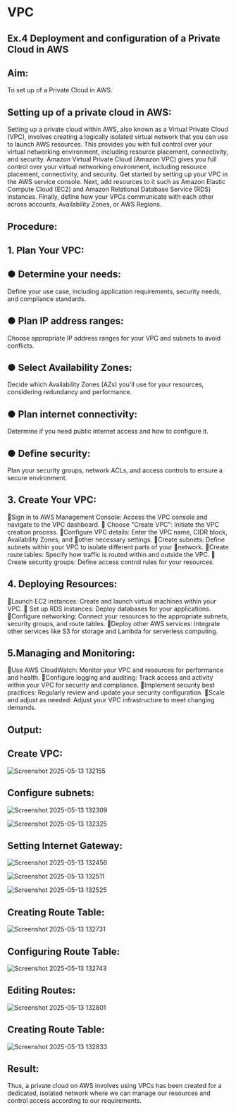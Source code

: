 
# VPC

## Ex.4 Deployment and configuration of a Private Cloud  in AWS

## Aim:
To set up of a Private Cloud  in AWS.

## Setting up of a private cloud in AWS:

Setting up a private cloud within AWS, also known as a Virtual Private Cloud (VPC),
involves creating a logically isolated virtual network that you can use to launch AWS
resources. This provides you with full control over your virtual networking environment,
including resource placement, connectivity, and security.
Amazon Virtual Private Cloud (Amazon VPC) gives you full control over your virtual
networking environment, including resource placement, connectivity, and security. Get
started by setting up your VPC in the AWS service console. Next, add resources to it such as
Amazon Elastic Compute Cloud (EC2) and Amazon Relational Database Service (RDS)
instances. Finally, define how your VPCs communicate with each other across accounts,
Availability Zones, or AWS Regions.

## Procedure:
## 1. Plan Your VPC:
## ● Determine your needs:
Define your use case, including application requirements, security needs, and
compliance standards.
## ● Plan IP address ranges:
Choose appropriate IP address ranges for your VPC and subnets to avoid conflicts.
## ● Select Availability Zones:
Decide which Availability Zones (AZs) you'll use for your resources, considering
redundancy and performance.
## ● Plan internet connectivity:
Determine if you need public internet access and how to configure it.
## ● Define security:
Plan your security groups, network ACLs, and access controls to ensure a secure
environment.

## 3. Create Your VPC:
Sign in to AWS Management Console: Access the VPC console and navigate to the VPC dashboard.
 Choose "Create VPC": Initiate the VPC creation process.
Configure VPC details: Enter the VPC name, CIDR block, Availability Zones, and
other necessary settings.
Create subnets: Define subnets within your VPC to isolate different parts of your
network.
Create route tables: Specify how traffic is routed within and outside the VPC.
 Create security groups: Define access control rules for your resources.

## 4. Deploying Resources:
Launch EC2 instances: Create and launch virtual machines within your VPC.
 Set up RDS instances: Deploy databases for your applications.
Configure networking: Connect your resources to the appropriate subnets, security
groups, and route tables.
Deploy other AWS services: Integrate other services like S3 for storage and Lambda for serverless computing.

## 5.Managing and Monitoring:
Use AWS CloudWatch: Monitor your VPC and resources for performance and
health.
Configure logging and auditing: Track access and activity within your VPC for
security and compliance.
Implement security best practices: Regularly review and update your security
configuration.
Scale and adjust as needed: Adjust your VPC infrastructure to meet changing
demands.

##  Output:

## Create VPC:

![Screenshot 2025-05-13 132155](https://github.com/user-attachments/assets/a97fd5ad-b36b-46c0-a049-25e9e9b9ade5)

## Configure subnets:

![Screenshot 2025-05-13 132309](https://github.com/user-attachments/assets/e418b198-4f05-4d26-8072-529dce5d904a)

![Screenshot 2025-05-13 132325](https://github.com/user-attachments/assets/77255511-c7b8-490e-a288-148e39f13e13)

## Setting Internet Gateway:

![Screenshot 2025-05-13 132456](https://github.com/user-attachments/assets/a68bd286-8101-4b4c-aef7-5d2be2c40ec2)

![Screenshot 2025-05-13 132511](https://github.com/user-attachments/assets/74252b1a-add0-47c1-b482-185e0ee263ba)

![Screenshot 2025-05-13 132525](https://github.com/user-attachments/assets/2be72b29-321a-498d-9994-856aa199e7c2)

## Creating Route Table:

![Screenshot 2025-05-13 132731](https://github.com/user-attachments/assets/ed8136ca-ff43-4627-9582-bb9a2c470a54)

## Configuring Route Table:

![Screenshot 2025-05-13 132743](https://github.com/user-attachments/assets/ee51f140-2bb4-4cfe-8d01-2ed65c6a4f2c)

## Editing Routes:

![Screenshot 2025-05-13 132801](https://github.com/user-attachments/assets/99d77a5f-95b7-4f70-889a-2795c53c8b0a)

## Creating Route Table:

![Screenshot 2025-05-13 132833](https://github.com/user-attachments/assets/bc81ab2e-3f62-4d72-b038-cbd939745206)

## Result:

Thus, a private cloud on AWS involves using VPCs has been created for  a dedicated, isolated network where we can manage our resources and control access according to our requirements.


